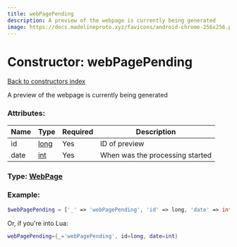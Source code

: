 ```yaml
---
title: webPagePending
description: A preview of the webpage is currently being generated
image: https://docs.madelineproto.xyz/favicons/android-chrome-256x256.png
---
```

# Constructor: webPagePending  
[Back to constructors index](index.md)



A preview of the webpage is currently being generated

### Attributes:

| Name     |    Type       | Required | Description |
|----------|---------------|----------|-------------|
|id|[long](../types/long.md) | Yes|ID of preview|
|date|[int](../types/int.md) | Yes|When was the processing started|



### Type: [WebPage](../types/WebPage.md)


### Example:

```php
$webPagePending = ['_' => 'webPagePending', 'id' => long, 'date' => int];
```  


Or, if you're into Lua:

```lua
webPagePending={_='webPagePending', id=long, date=int}

```


